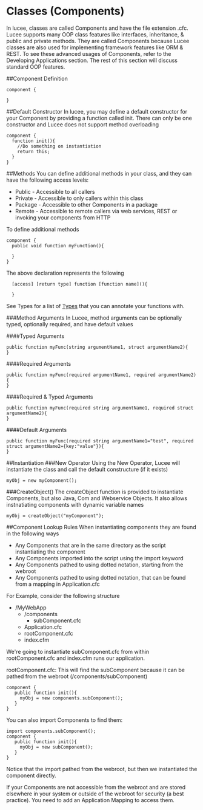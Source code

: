 # Classes (Components)

In lucee, classes are called Components and have the file extension .cfc. Lucee supports many OOP class features like interfaces, inheritance, & public and private methods. They are called Components because Lucee classes are also used for implementing framework features like ORM & REST. To see these advanced usages of Components, refer to the Developing Applications section. The rest of this section will discuss standard OOP features. 

##Component Definition

<script src="https://gist.github.com/roryl/5a127d2d99c09924b3aa.js?file=empty_component.cfc"></script>

```
component {

}
```




##Default Constructor
In lucee, you may define a default constructor for your Component by providing a function called init. There can only be one constructor and Lucee does not support method overloading

```
component {
  function init(){
    //Do something on instantiation 
    return this;
  }
}
```

##Methods
You can define additional methods in your class, and they can have the following access levels:
* Public - Accessible to all callers
* Private - Accessible to only callers within this class
* Package - Accessible to other Components in a package
* Remote - Accessible to remote callers via web services, REST or invoking your components from HTTP

To define additional methods
```
component {
  public void function myFunction(){
    
  }
}
```

The above declaration represents the following
```
  [access] [return type] function [function name](){
  
  }  
```

See Types for a list of [Types](https://rorylaitila.gitbooks.io/lucee/content/types.html) that you can annotate your functions with.

###Method Arguments
In Lucee, method arguments can be optionally typed, optionally required, and have default values

####Typed Arguments
```
public function myFunc(string argumentName1, struct argumentName2){
}
```
####Required Arguments
```
public function myFunc(required argumentName1, required argumentName2){
}
```
####Required & Typed Arguments
```
public function myFunc(required string argumentName1, required struct argumentName2){
}
```
####Default Arguments
```
public function myFunc(required string argumentName1="test", required struct argumentName2={key:"value"}){
}
```


##Instantiation
###New Operator
Using the New Operator, Lucee will instantiate the class and call the default constructure (if it exists)
```
myObj = new myComponent();
```

###CreateObject()
The createObject function is provided to instantiate Components, but also Java, Com and Webservice Objects. It also allows instnatiating components with dynamic variable names
```
myObj = createObject("myComponent");
```

##Component Lookup Rules
When instantiating components they are found in the following ways
* Any Components that are in the same directory as the script instantiating the component
* Any Components imported into the script using the import keyword
* Any Components pathed to using dotted notation, starting from the webroot
* Any Components pathed to using dotted notation, that can be found from a mapping in Application.cfc

For Example, consider the following structure

- /MyWebApp
  - /components
    - subComponent.cfc
  - Application.cfc
  - rootComponent.cfc
  - index.cfm

We're going to instantiate subComponent.cfc from within rootComponent.cfc and index.cfm runs our application. 

rootComponent.cfc:
This will find the subComponent because it can be pathed from the webroot (/components/subComponent)
```
component {    
   public function init(){
     myObj = new components.subComponent();   
   }  
}
```

You can also import Components to find them:

```
import components.subComponent();
component {    
   public function init(){
     myObj = new subComponent();   
   }  
}
```
Notice that the import pathed from the webroot, but then we instantiated the component directly. 

If your Components are not accessible from the webroot and are stored elsewhere in your system or outside of the webroot for security (a best practice). You need to add an Application Mapping to access them. 


